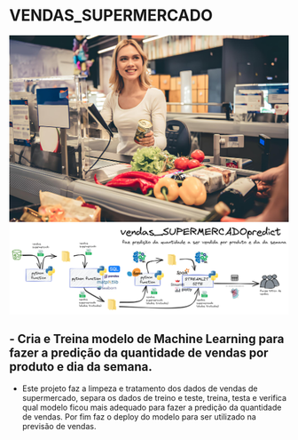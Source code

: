 # VENDAS_SUPERMERCADO
![Imagem](https://github.com/jairobernardesjunior/vendas_SUPERMERCADOpredict/blob/main/vendas_super.jpg)
![Imagem](https://github.com/jairobernardesjunior/vendas_SUPERMERCADOpredict/blob/main/escopo_vendas_SUPERMERCADOpredict.png)
 
## - Cria e Treina modelo de Machine Learning para fazer a predição da quantidade de vendas por produto e dia da semana.

- Este projeto faz a limpeza e tratamento dos dados de vendas de supermercado, separa os dados de treino e teste, treina, testa e verifica qual modelo ficou mais adequado para fazer a predição da quantidade de vendas. Por fim faz o deploy do modelo para ser utilizado na previsão de vendas.
